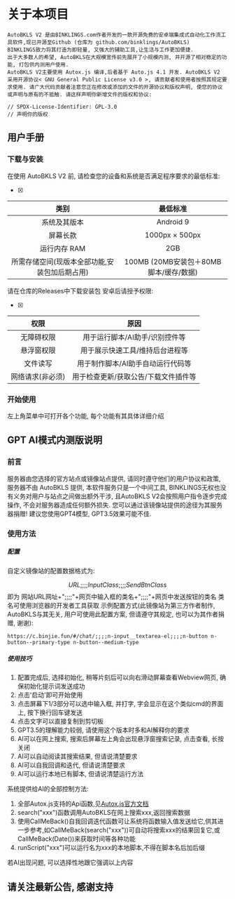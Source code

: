 # 关于本项目

    AutoBKLS V2 是由BINKLINGS.com作者开发的一款开源免费的安卓端集成式自动化工作流工具软件,现已开源至Github (仓库为 github.com/binklings/AutoBKLS)
    BINKLINGS致力将其打造为即轻量, 又强大的辅助工具,让生活与工作更加便捷.
    出于大多数人的希望, AutoBKLS在大规模宣传前先展开了小规模内测, 并开源了相对稳定的功能, 打包供内测用户使用.
    AutoBKLS V2主要使用 Autox.js 编译,后者基于 Auto.js 4.1 开发. AutoBKLS V2 采用开源协议< GNU General Public License v3.0 >, 请贡献者和使用者按照其规定要求使用. 请广大代码贡献者注意您正在修改或添加的文件的开源协议和版权声明, 使您的协议或声明与原有的不抵触. 请这样声明你新增文件的版权和协议: 
```
// SPDX-License-Identifier: GPL-3.0
// 声明你的版权
```

用户手册
---

### 下载与安装
在使用 AutoBKLS V2 前, 请检查您的设备和系统是否满足程序要求的最低标准: 

- [x] 
|类别|最低标准|
|:---:|:---:|
|系统及其版本|Android 9|
|屏幕长款|1000px × 500px|
|运行内存 RAM|2GB|
|所需存储空间(现版本全部功能,安装包加后期占用)|100MB (20MB安装包＋80MB脚本/缓存/数据)|

请在仓库的Releases中下载安装包
安卓后请授予权限:

- [x] 
|权限|原因|
|:---:|:---:|
|无障碍权限|用于运行脚本/AI助手/识别控件等|
|悬浮窗权限|用于展示快速工具/维持后台进程等|
|文件读写|用于制作脚本/AI助手自动运行代码等|
|网络请求(非必须)|用于检查更新/获取公告/下载文件插件等|

### 开始使用
左上角菜单中可打开各个功能, 每个功能有其具体详细介绍

GPT AI模式内测版说明
---

### 前言
服务器由您选择的官方站点或镜像站点提供, 请同时遵守他们的用户协议和政策, 服务器不由 AutoBKLS 提供, 本软件服务只是一个中间工具, BINKLINGS无权也没有义务对用户与站点之间做出额外干涉, 且AutoBKLS V2会按照用户指令逐步完成操作, 不会对服务器造成任何额外损失. 您可以通过该镜像站提供的途径为其服务器捐赠! 建议您使用GPT4模型, GPT3.5效果可能不佳.

### 使用方法

##### 配置
自定义镜像站的配置数据格式为: 

$$
URL;;;;InputClass;;;;SendBtnClass
$$
即为 网站URL网址+";;;;"+网页中输入框的类名+";;;;"+网页中发送按钮的类名
类名可使用浏览器的开发者工具获取
示例配置方式(此镜像站为第三方作者制作, AutoBKLS与其无关, 用户可使用此配置方案, 但请遵守其规定, 也可以为其作者捐赠, 谢谢):

```
https://c.binjie.fun/#/chat/;;;;n-input__textarea-el;;;;n-button n-button--primary-type n-button--medium-type
```

##### 使用技巧

1. 配置完成后, 选择初始化, 稍等片刻后可以向右滑动屏幕查看Webview网页, 确保初始化提示词发送成功
2. 点击'启动'即可开始使用
3. 点击屏幕下1/3部分可以选中输入框, 并打字, 字会显示在这个类似cmd的界面上, 按下换行回车键发送
4. 点击文字可以直接复制到剪切板
5. GPT3.5的理解能力较弱, 请使用这个版本时多和AI解释你的要求
6. AI可以在网上搜索, 搜索后屏幕左上角会出现悬浮窗搜索记录, 点击查看, 长按关闭
7. AI可以自动阅读其搜索结果, 但请说清楚要求
8. AI可以自我回调和迭代, 但请说清楚要求
9. AI可以运行本地已有脚本, 但请说清楚运行方法

系统提供给AI的全部控制方法:

1. 全部Autox.js支持的Api函数,见[Autox.js官方文档](doc.autoxjs.com)
2. search("xxx")函数调用AutoBKLS在网上搜索xxx,返回搜索数据
3. 使用CallMeBack()自我回调迭代函数可让系统将函数输入值发送给它,供其进一步参考,如CallMeBack(search("xxx"))可自动将搜索xxx的结果回复它,或CallMeBack(Date())来获取时间等各种功能
4. runScript("xxx")可以运行名为xxx的本地脚本,不得在脚本名后加后缀

若AI出现问题, 可以选择性地跟它强调以上内容

## 请关注最新公告, 感谢支持